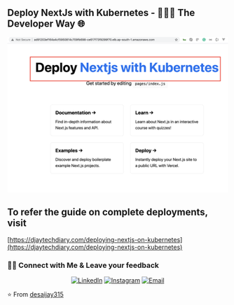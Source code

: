 ## Deploy NextJs with Kubernetes - 👨🏻‍💻 The Developer Way 🌐

![Next with Kubernetes](/images/next_with_kubernetes.png)

## To refer the guide on complete deployments, visit

[https://djaytechdiary.com/deploying-nextjs-on-kubernetes](https://djaytechdiary.com/deploying-nextjs-on-kubernetes)

<h3> 🤝🏻 Connect with Me & Leave your feedback </h3>

<p align="center">
<a href="https://www.linkedin.com/in/iamjaydesai/"><img alt="LinkedIn" src="https://img.shields.io/badge/LinkedIn-iamjaydesai-blue?style=flat-square&logo=linkedin"></a>
<a href="https://www.instagram.com/beingjaydesai/"><img alt="Instagram" src="https://img.shields.io/badge/Instagram-beingjaydesai-blue?style=flat-square&logo=instagram"></a>
<a href="mailto:desaijay315@gmail.com"><img alt="Email" src="https://img.shields.io/badge/Email-desaijay315@gmail.com-blue?style=flat-square&logo=gmail"></a>
</p>

⭐️ From [desaijay315](https://github.com/desaijay315)
